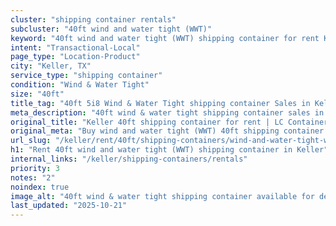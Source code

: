 ```yaml
---
cluster: "shipping container rentals"
subcluster: "40ft wind and water tight (WWT)"
keyword: "40ft wind and water tight (WWT) shipping container for rent Keller, TX"
intent: "Transactional-Local"
page_type: "Location-Product"
city: "Keller, TX"
service_type: "shipping container"
condition: "Wind & Water Tight"
size: "40ft"
title_tag: "40ft 5i8 Wind & Water Tight shipping container Sales in Keller | LC Container"
meta_description: "40ft wind & water tight shipping container sales in Keller. Fast delivery, competitive pricing. Serving shipping containers area. Quote ID: INR. Call (214) 524-4168 for your free quote today."
original_title: "Keller 40ft shipping container for rent | LC Container"
original_meta: "Buy wind and water tight (WWT) 40ft shipping container rent with local delivery in Keller, TX. LC Container — local Since 2003. Request a fast quote today."
url_slug: "/keller/rent/40ft/shipping-containers/wind-and-water-tight-wwt"
h1: "Rent 40ft wind and water tight (WWT) shipping container in Keller"
internal_links: "/keller/shipping-containers/rentals"
priority: 3
notes: "2"
noindex: true
image_alt: "40ft wind & water tight shipping container available for delivery in Keller"
last_updated: "2025-10-21"
---
```


<!-- TODO: Add unique city/inventory copy, images, and internal links here. -->
